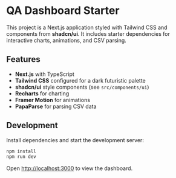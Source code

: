 # QA Dashboard Starter

This project is a Next.js application styled with Tailwind CSS and components from **shadcn/ui**. It includes starter dependencies for interactive charts, animations, and CSV parsing.

## Features

- **Next.js** with TypeScript
- **Tailwind CSS** configured for a dark futuristic palette
- **shadcn/ui** style components (see `src/components/ui`)
- **Recharts** for charting
- **Framer Motion** for animations
- **PapaParse** for parsing CSV data

## Development

Install dependencies and start the development server:

```bash
npm install
npm run dev
```

Open [http://localhost:3000](http://localhost:3000) to view the dashboard.
